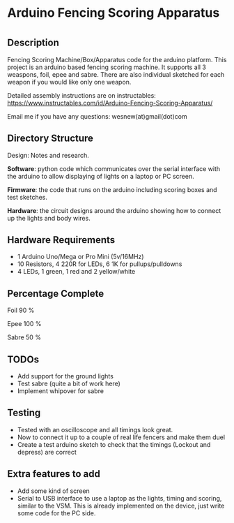 # Arduino Fencing Scoring Apparatus
#

## Description

Fencing Scoring Machine/Box/Apparatus code for the arduino platform.
This project is an arduino based fencing scoring machine. It supports all 3
weaspons, foil, epee and sabre. There are also individual sketched for each
weapon if you would like only one weapon.

Detailed assembly instructions are on instructables: 
https://www.instructables.com/id/Arduino-Fencing-Scoring-Apparatus/

Email me if you have any questions: wesnew(at)gmail(dot)com


## Directory Structure

Design: Notes and research. 

**Software**: python code which communicates over the serial interface with the
arduino to allow displaying of lights on a laptop or PC screen.

**Firmware**: the code that runs on the arduino including scoring boxes and test
sketches.

**Hardware**: the circuit designs around the arduino showing how to connect up the
lights and body wires.


## Hardware Requirements

 - 1 Arduino Uno/Mega or Pro Mini (5v/16MHz)
 - 10 Resistors, 4 220R for LEDs, 6 1K for pullups/pulldowns
 - 4 LEDs, 1 green, 1 red and 2 yellow/white


## Percentage Complete

Foil        90 %

Epee       100 %

Sabre       50 %


## TODOs

 - Add support for the ground lights
 - Test sabre (quite a bit of work here)
 - Implement whipover for sabre


## Testing

 - Tested with an oscilloscope and all timings look great.
 - Now to connect it up to a couple of real life fencers and make them duel
 - Create a test arduino sketch to check that the timings (Lockout and depress)
   are correct


## Extra features to add

 - Add some kind of screen
 - Serial to USB interface to use a laptop as the lights, timing and scoring,
   similar to the VSM. This is already implemented on the device, just write
   some code for the PC side. 
